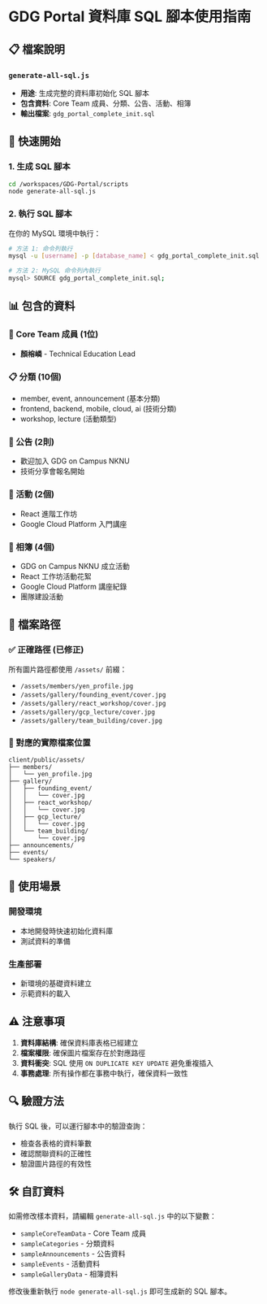 # GDG Portal 資料庫 SQL 腳本使用指南

## 📋 檔案說明

### `generate-all-sql.js`
- **用途**: 生成完整的資料庫初始化 SQL 腳本
- **包含資料**: Core Team 成員、分類、公告、活動、相簿
- **輸出檔案**: `gdg_portal_complete_init.sql`

## 🚀 快速開始

### 1. 生成 SQL 腳本
```bash
cd /workspaces/GDG-Portal/scripts
node generate-all-sql.js
```

### 2. 執行 SQL 腳本
在你的 MySQL 環境中執行：

```bash
# 方法 1: 命令列執行
mysql -u [username] -p [database_name] < gdg_portal_complete_init.sql

# 方法 2: MySQL 命令列內執行
mysql> SOURCE gdg_portal_complete_init.sql;
```

## 📊 包含的資料

### 👥 Core Team 成員 (1位)
- **顏榕嶙** - Technical Education Lead

### 📋 分類 (10個)
- member, event, announcement (基本分類)
- frontend, backend, mobile, cloud, ai (技術分類)  
- workshop, lecture (活動類型)

### 📢 公告 (2則)
- 歡迎加入 GDG on Campus NKNU
- 技術分享會報名開始

### 🎉 活動 (2個)
- React 進階工作坊
- Google Cloud Platform 入門講座

### 📸 相簿 (4個)
- GDG on Campus NKNU 成立活動
- React 工作坊活動花絮
- Google Cloud Platform 講座紀錄
- 團隊建設活動

## 🔧 檔案路徑

### ✅ 正確路徑 (已修正)
所有圖片路徑都使用 `/assets/` 前綴：
- `/assets/members/yen_profile.jpg`
- `/assets/gallery/founding_event/cover.jpg`
- `/assets/gallery/react_workshop/cover.jpg`
- `/assets/gallery/gcp_lecture/cover.jpg`
- `/assets/gallery/team_building/cover.jpg`

### 📁 對應的實際檔案位置
```
client/public/assets/
├── members/
│   └── yen_profile.jpg
├── gallery/
│   ├── founding_event/
│   │   └── cover.jpg
│   ├── react_workshop/
│   │   └── cover.jpg
│   ├── gcp_lecture/
│   │   └── cover.jpg
│   └── team_building/
│       └── cover.jpg
├── announcements/
├── events/
└── speakers/
```

## 🎯 使用場景

### 開發環境
- 本地開發時快速初始化資料庫
- 測試資料的準備

### 生產部署
- 新環境的基礎資料建立
- 示範資料的載入

## ⚠️ 注意事項

1. **資料庫結構**: 確保資料庫表格已經建立
2. **檔案權限**: 確保圖片檔案存在於對應路徑
3. **資料衝突**: SQL 使用 `ON DUPLICATE KEY UPDATE` 避免重複插入
4. **事務處理**: 所有操作都在事務中執行，確保資料一致性

## 🔍 驗證方法

執行 SQL 後，可以運行腳本中的驗證查詢：
- 檢查各表格的資料筆數
- 確認關聯資料的正確性
- 驗證圖片路徑的有效性

## 🛠️ 自訂資料

如需修改樣本資料，請編輯 `generate-all-sql.js` 中的以下變數：
- `sampleCoreTeamData` - Core Team 成員
- `sampleCategories` - 分類資料
- `sampleAnnouncements` - 公告資料
- `sampleEvents` - 活動資料
- `sampleGalleryData` - 相簿資料

修改後重新執行 `node generate-all-sql.js` 即可生成新的 SQL 腳本。
